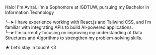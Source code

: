 Halo! I'm Aviral.
I'm a Sophomore at IGDTUW, pursuing my Bachelor in Information Technology

╰┈➤ I have experience working with React.js and Tailwind CSS, and I’m familiar with integrating APIs to build AI-powered applications.  
╰┈➤ I’m currently focusing on improving my understanding of Data Structures and Algorithms to strengthen my problem-solving skills.

★ Let’s stay in touch! <3
